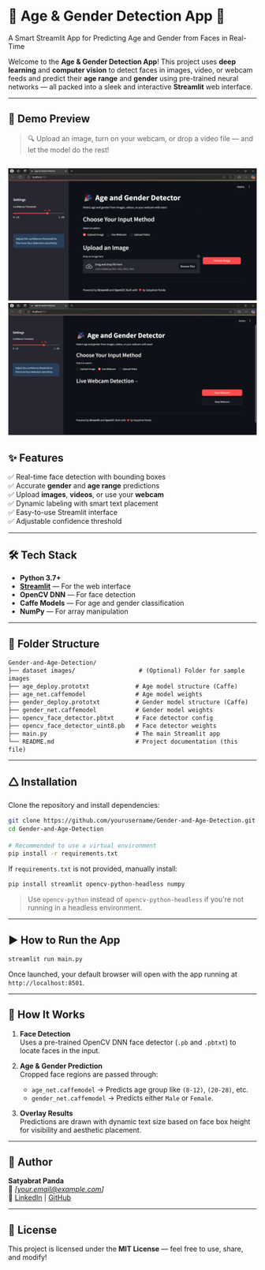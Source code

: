 # 🧐 Age & Gender Detection App 🚀  
A Smart Streamlit App for Predicting Age and Gender from Faces in Real-Time

Welcome to the **Age & Gender Detection App**! This project uses **deep learning** and **computer vision** to detect faces in images, video, or webcam feeds and predict their **age range** and **gender** using pre-trained neural networks — all packed into a sleek and interactive **Streamlit** web interface.

---

## 📸 Demo Preview

> 🔍 Upload an image, turn on your webcam, or drop a video file — and let the model do the rest!

![Preview](image.png)
![WebCam](image-1.png)
---

## ✨ Features

✅ Real-time face detection with bounding boxes  
✅ Accurate **gender** and **age range** predictions  
✅ Upload **images**, **videos**, or use your **webcam**  
✅ Dynamic labeling with smart text placement  
✅ Easy-to-use Streamlit interface  
✅ Adjustable confidence threshold  

---

## 🛠 Tech Stack

- **Python 3.7+**
- [**Streamlit**](https://streamlit.io/) — For the web interface  
- **OpenCV DNN** — For face detection  
- **Caffe Models** — For age and gender classification  
- **NumPy** — For array manipulation  

---

## 📁 Folder Structure

```
Gender-and-Age-Detection/
├── dataset images/                  # (Optional) Folder for sample images
├── age_deploy.prototxt             # Age model structure (Caffe)
├── age_net.caffemodel              # Age model weights
├── gender_deploy.prototxt          # Gender model structure (Caffe)
├── gender_net.caffemodel           # Gender model weights
├── opencv_face_detector.pbtxt      # Face detector config
├── opencv_face_detector_uint8.pb   # Face detector weights
├── main.py                         # The main Streamlit app
└── README.md                       # Project documentation (this file)
```

---

## 🛆 Installation

Clone the repository and install dependencies:

```bash
git clone https://github.com/yourusername/Gender-and-Age-Detection.git
cd Gender-and-Age-Detection

# Recommended to use a virtual environment
pip install -r requirements.txt
```

If `requirements.txt` is not provided, manually install:

```bash
pip install streamlit opencv-python-headless numpy
```

> Use `opencv-python` instead of `opencv-python-headless` if you're not running in a headless environment.

---

## ▶️ How to Run the App

```bash
streamlit run main.py
```

Once launched, your default browser will open with the app running at `http://localhost:8501`.

---

## 🧠 How It Works

1. **Face Detection**  
   Uses a pre-trained OpenCV DNN face detector (`.pb` and `.pbtxt`) to locate faces in the input.

2. **Age & Gender Prediction**  
   Cropped face regions are passed through:
   - `age_net.caffemodel` → Predicts age group like `(8-12)`, `(20-28)`, etc.
   - `gender_net.caffemodel` → Predicts either `Male` or `Female`.

3. **Overlay Results**  
   Predictions are drawn with dynamic text size based on face box height for visibility and aesthetic placement.

---

## 👤 Author

**Satyabrat Panda**  
📧 *[your.email@example.com]*  
🔗 [LinkedIn](https://www.linkedin.com/in/satyabrat-panda-2538b62b8/) | [GitHub](https://github.com/satyabrat-panda)

---

## 📄 License

This project is licensed under the **MIT License** — feel free to use, share, and modify!

